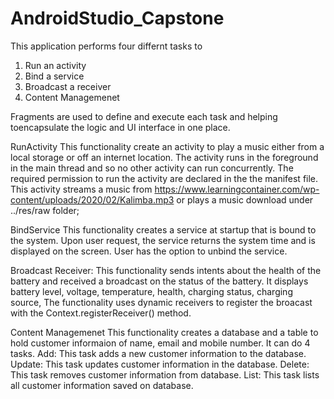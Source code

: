 # AndroidStudio_Capstone

This application performs four differnt tasks to 

1. Run an activity
2. Bind a service
3. Broadcast a receiver
4. Content Managemenet

Fragments are used to define and execute each task and helping toencapsulate the logic and UI interface in one place.

RunActivity
This functionality create an activity to play a music either from a local storage or off an internet location.
The activity runs in the foreground in the main thread and so no other activity can run concurrently. The required permission to run the activity are declared in the the manifest file.
This activity streams a music from https://www.learningcontainer.com/wp-content/uploads/2020/02/Kalimba.mp3 or plays a music download under ../res/raw folder;


BindService
This functionality creates a service at startup that is bound to the system. Upon user request, the service returns the system time and is displayed on the screen. 
User has the option to unbind the service.

Broadcast Receiver:
This functionality sends intents about the health of the battery and received a broadcast on the status of the battery. 
It displays battery level, voltage, temperature, health, charging status, charging source, The functionality uses dynamic receivers to register the broacast with the Context.registerReceiver() method.


Content Managemenet
This functionality creates a database and a table to hold customer informaion of name, email and mobile number. It can do 4 tasks.
Add:
This task adds a new customer information to the database.
Update:
This task updates customer information in the database.
Delete:
This task removes customer information from database.
List:
This task lists all customer information saved on database.
